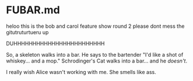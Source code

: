 # FUBAR.md

heloo this is the bob and carol feature show round 2 please dont mess the gitutruturtueru up

DUHHHHHHHHHHHHHHHHHHHHHHHH


<!-- "This is what Bob & Carol did on Bob's computer when working on the first feature" -->
So, a skeleton walks into a bar. He says to the bartender "I'd like a shot of whiskey... and a mop."
Schrodinger's Cat walks into a bar... and he *doesn't*. 

I really wish Alice wasn't working with me. She smells like ass.

